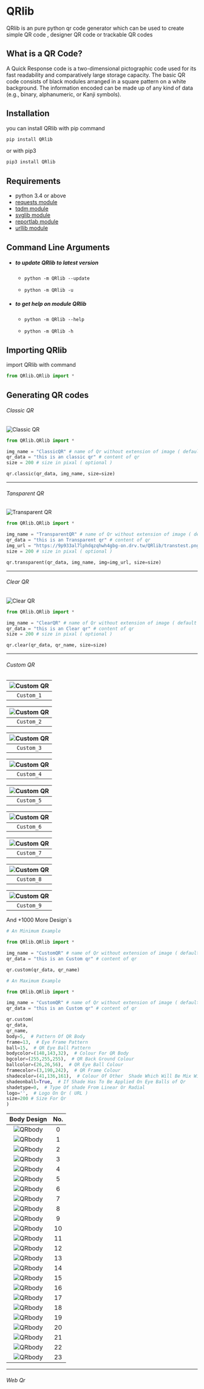 # QRlib

QRlib is an pure python qr code generator which can be used to create simple QR code , designer QR code or trackable QR codes


## What is a QR Code?


A Quick Response code is a two-dimensional pictographic code used for its fast readability and comparatively large storage capacity. The basic QR code consists of black modules arranged in a square pattern on a white background. The information encoded can be made up of any kind of data (e.g., binary, alphanumeric, or Kanji symbols).


## Installation


you can install QRlib with pip command
```bash
pip install QRlib
```
or with pip3
```bash
pip3 install QRlib
```

## Requirements


* python 3.4 or above
* [requests module](https://pypi.org/project/requests/)
* [tqdm module](https://pypi.org/project/tqdm/)
* [svglib module](https://pypi.org/project/svglib/)
* [reportlab module](https://pypi.org/project/reportlab/)
* [urllib module](https://pypi.org/project/urllib3/)

## Command Line Arguments
* ##### to update QRlib to latest version
    * ```python -m QRlib --update```

    * ```python -m QRlib -u```
* ##### to get help on module QRlib
    * ```python -m QRlib --help```
 
    * ```python -m QRlib -h```

## Importing QRlib


import QRlib with command
```python
from QRlib.QRlib import *
```

## Generating QR codes

###### *Classic QR*
![Classic QR](classicQR.png)
```python
from QRlib.QRlib import *

img_name = "ClassicQR" # name of Qr without extension of image ( default to png )
qr_data = "this is an classic qr" # content of qr
size = 200 # size in pixal ( optional )

qr.classic(qr_data, img_name, size=size)
```

 ___
###### *Tansparent QR*
![Transparent QR](transparentQR.png)
```python
from QRlib.QRlib import *

img_name = "TransparentQR" # name of Qr without extension of image ( default to png )
qr_data = "this is an Transparent qr" # content of qr
img_url = "https://9p933al7lphdqzqhwh4gbg-on.drv.tw/QRlib/transtest.png" # url for the image ( optional )
size = 200 # size in pixal ( optional )

qr.transparent(qr_data, img_name, img=img_url, size=size)
```

-------


###### *Clear QR*
![Clear QR](clearQR.png)
```python
from QRlib.QRlib import *

img_name = "ClearQR" # name of Qr without extension of image ( default to png )
qr_data = "this is an Clear qr" # content of qr
size = 200 # size in pixal ( optional )

qr.clear(qr_data, qr_name, size=size)
```
-------
###### *Custom QR*

| ![Custom QR](custom1QR.png)
|:------:|
|    ```Custom_1```    |

| ![Custom QR](custom2QR.png)
|:------:|
|    ```Custom_2```    |

| ![Custom QR](custom3QR.png)
|:------:|
|    ```Custom_3```    |

| ![Custom QR](custom4QR.png)
|:------:|
|    ```Custom_4```    |

| ![Custom QR](custom5QR.png)
|:------:|
|    ```Custom_5```    |

| ![Custom QR](custom6QR.png)
|:------:|
|    ```Custom_6```    |

| ![Custom QR](custom7QR.png)
|:------:|
|    ```Custom_7```    |

| ![Custom QR](custom8QR.png)
|:------:|
|    ```Custom_8```    |

| ![Custom QR](custom9QR.png)
|:------:|
|    ```Custom_9```    |

And +1000 More Design`s

```python
# An Minimum Example

from QRlib.QRlib import *

img_name = "CustomQR" # name of Qr without extension of image ( default to png )
qr_data = "this is an Custom qr" # content of qr

qr.custom(qr_data, qr_name)
```

```python
# An Maximum Example

from QRlib.QRlib import *

img_name = "CustomQR" # name of Qr without extension of image ( default to png )
qr_data = "this is an Custom qr" # content of qr

qr.custom(
qr_data,
qr_name, 
body=5,  # Pattern Of QR Body
frame=13,  # Eye Frame Pattern
ball=15,  # QR Eye Ball Pattern
bodycolor=(148,143,32),  # Colour For QR Body
bgcolor=(255,255,255),  # QR Back Ground Colour
ballcolor=(26,26,56),  # QR Eye Ball Colour
framecolor=(3,190,242),  # QR Frame Colour
shadecolor=(41,136,161),  # Colour Of Other  Shade Which Will Be Mix With Body Colour
shadeonball=True,  # If Shade Has To Be Applied On Eye Balls of Qr
shadetype=0,  # Type Of shade From Linear Or Radial
logo='',  # Logo On Qr ( URL )
size=200 # Size For Qr
)
```


|  Body Design  |  No. |
|:------:|:------:|
|    ![QRbody](body0.png "Body Design")    |    0    |
|    ![QRbody](body1.png "Body Design")    |    1    |
|    ![QRbody](body2.png "Body Design")    |    2    |
|    ![QRbody](body3.png "Body Design")    |    3    |
|    ![QRbody](body4.png "Body Design")    |    4    |
|    ![QRbody](body5.png "Body Design")    |    5    |
|    ![QRbody](body6.png "Body Design")    |    6    |
|    ![QRbody](body7.png "Body Design")    |    7    |
|    ![QRbody](body8.png "Body Design")    |    8    |
|    ![QRbody](body9.png "Body Design")    |    9    |
|    ![QRbody](body10.png "Body Design")    |    10    |
|    ![QRbody](body11.png "Body Design")    |    11    |
|    ![QRbody](body12.png "Body Design")    |    12    |
|    ![QRbody](body13.png "Body Design")    |    13    |
|    ![QRbody](body14.png "Body Design")    |    14    |
|    ![QRbody](body15.png "Body Design")    |    15    |
|    ![QRbody](body16.png "Body Design")    |    16    |
|    ![QRbody](body17.png "Body Design")    |    17    |
|    ![QRbody](body18.png "Body Design")    |    18    |
|    ![QRbody](body19.png "Body Design")    |    19    |
|    ![QRbody](body20.png "Body Design")    |    20    |
|    ![QRbody](body21.png "Body Design")    |    21    |
|    ![QRbody](body22.png "Body Design")    |    22    |
|    ![QRbody](body23.png "Body Design")    |    23    |          





___
###### Web Qr




















